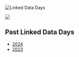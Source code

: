![Linked Data Days](/static-assets/img/linked-data-days.png)
  
![   ](/static-assets/img/white-space-2.jpg)

## Past Linked Data Days

* [2024](/community/linked-data-day-2024/)
* [2023](/community/linked-data-day-2023/)
